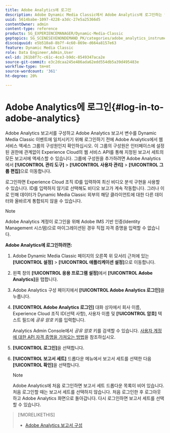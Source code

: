 ```yaml
---
title: Adobe Analytics에 로그인
description: Adobe Dynamic Media Classic에서 Adobe Analytics에 로그인하는 방법을 알아봅니다.
uuid: 5614babe-1097-4228-a3dc-27e5a25366d5
contentOwner: admin
content-type: reference
products: SG_EXPERIENCEMANAGER/Dynamic-Media-Classic
geptopics: SG_SCENESEVENONDEMAND_PK/categories/adobe_analytics_instrumentation_kit
discoiquuid: e5b510a8-8b7f-4c60-869e-d664a8157e63
feature: Dynamic Media Classic
role: Data Engineer,Admin,User
exl-id: 261b8f7c-c61c-4ce3-b9dc-8549347aca2e
source-git-commit: e3c2dcaa245e486ada62edd554db5a39d495483e
workflow-type: tm+mt
source-wordcount: '361'
ht-degree: 20%

---
```


# Adobe Analytics에 로그인{#log-in-to-adobe-analytics}

Adobe Analytics 보고서를 구성하고 Adobe Analytics 보고서 변수를 Dynamic Media Classic 이벤트에 일치시키기 위해 로그인하기 전에 Adobe Analytics에서 웹 서비스 액세스 그룹의 구성원인지 확인하십시오. 이 그룹의 구성원은 인터페이스에 설정된 권한에 관계없이 Experience Cloud의 웹 서비스 API를 통해 지정된 보고서 세트의 모든 보고서에 액세스할 수 있습니다. 그룹에 구성원을 추가하려면 Adobe Analytics에서 **[!UICONTROL 관리 도구]** > **[!UICONTROL 사용자 관리]** > **[!UICONTROL 그룹 편집]**&#x200B;으로 이동합니다.

로그인하면 Experience Cloud 조직 ID를 입력하여 최신 비디오 분석 구현을 사용할 수 있습니다. ID를 입력하지 않기로 선택해도 비디오 보고가 계속 작동합니다. 그러나 이로 인해 데이터가 Dynamic Media Classic 외부의 해당 클라이언트에 대한 다른 데이터와 올바르게 통합되지 않을 수 있습니다.

>[!NOTE]
>
>Adobe Analytics 계정이 로그인을 위해 Adobe IMS 기반 인증(Identity Management 시스템)으로 마이그레이션된 경우 직접 자격 증명을 입력할 수 없습니다.

**Adobe Analytics에 로그인하려면:**

1. Adobe Dynamic Media Classic 페이지의 오른쪽 위 모서리 근처에 있는 **[!UICONTROL 설정]** > **[!UICONTROL 애플리케이션 설정]**&#x200B;으로 이동합니다.
1. 왼쪽 창의 **[!UICONTROL 응용 프로그램 설정]**&#x200B;에서 **[!UICONTROL Adobe Analytics]**&#x200B;을 탭합니다.
1. Adobe Analytics 구성 페이지에서 **[!UICONTROL Adobe Analytics 로그인]**&#x200B;을 누릅니다.
1. **[!UICONTROL Adobe Analytics 로그인]** 대화 상자에서 회사 이름, Experience Cloud 조직 ID(선택 사항), 사용자 이름 및 **[!UICONTROL 암호]** 텍스트 필드에 *공유 암호* 키를 입력합니다.

   Analytics Admin Console에서 *공유 암호* 키를 검색할 수 있습니다. [사용자 계정에 대한 API 자격 증명을 가져오는 방법](https://github.com/AdobeDocs/analytics-2.0-apis/blob/master/create-oauth-client.md)을 참조하십시오.

1. **[!UICONTROL 로그인]**&#x200B;을 선택합니다.
1. **[!UICONTROL 보고서 세트]** 드롭다운 메뉴에서 보고서 세트를 선택한 다음 **[!UICONTROL 확인]**&#x200B;을 선택합니다.

   >[!NOTE]
   >
   >Adobe Analytics에 처음 로그인하면 보고서 세트 드롭다운 목록이 비어 있습니다. 처음 로그인할 때는 보고서 세트를 선택하지 않습니다. 처음 로그인한 후 로그아웃하고 Adobe Analytics 화면으로 돌아갑니다. 다시 로그인하면 보고서 세트를 선택할 수 있습니다.

>[!MORELIKETHIS]
>
>* [Adobe Analytics 보고서 구성](configuring-analytics-reports.md#configuring_adobe_analytics_reports)

